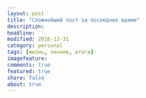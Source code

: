 ```yaml
---
layout: post
title: "Сложнейший пост за последнее время"
description:
headline:
modified: 2016-12-31
category: personal
tags: [жизнь, личное, итоги]
imagefeature:
comments: true
featured: true
share: false
about: true
---
```


